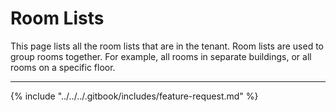 # Room Lists

This page lists all the room lists that are in the tenant. Room lists are used to group rooms together. For example, all rooms in separate buildings, or all rooms on a specific floor.

***

{% include "../../../.gitbook/includes/feature-request.md" %}
